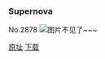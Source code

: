 ### Supernova
No.2878
![图片不见了~~~](https://imgs.xkcd.com/comics/supernova.png)

[原址](https://xkcd.com//2878) [下载](https://imgs.xkcd.com/comics/supernova.png)

